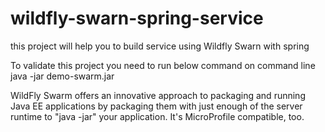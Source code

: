 # wildfly-swarn-spring-service
this project will help you to build service using Wildfly Swarn with spring

 To validate this project you need to run below command on command line
  java -jar demo-swarm.jar
  
WildFly Swarm offers an innovative approach to packaging and running Java EE applications by packaging them with just enough of the server runtime to "java -jar" your application. It's MicroProfile compatible, too.
